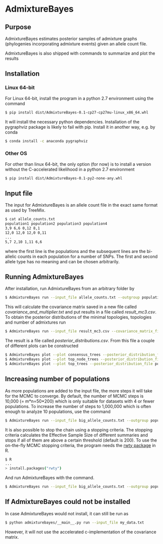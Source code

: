 # AdmixtureBayes
## Purpose
AdmixtureBayes estimates posterior samples of admixture graphs (phylogenies incorporating admixture events) given an allele count file.

AdmixtureBayes is also shipped with commands to summarize and plot the results

## Installation


### Linux 64-bit

For Linux 64-bit, install the program in a python 2.7 environment using the command
```bash
$ pip install dist/AdmixtureBayes-0.1-cp27-cp27mu-linux_x86_64.whl
```
It will install the necessary python dependencies. Installation of the pygraphviz package is likely to fail with pip. Install it in another way, e.g. by conda
```bash
$ conda install -c anaconda pygraphviz 
```

### Other OS

For other than linux 64-bit, the only option (for now) is to install a version without the C-accelerated likelihood in a python 2.7 environment
```bash
$ pip install dist/AdmixtureBayes-0.1-py2-none-any.whl
```
 
 
## Input file

The input for AdmixtureBayes is an allele count file in the exact same format as used by TreeMix.

```bash
$ cat allele_counts.txt
population1 population2 population3 population4
3,9 6,6 0,12 8,1
12,0 12,0 12,0 0,11
...
5,7 2,10 1,11 6,6
```

where the first line is the populations and the subsequent lines are the bi-allelic counts in each population for a number of SNPs. The first and second allele type has no meaning and can be chosen arbitrarily. 

## Running AdmixtureBayes

After installation, run AdmixtureBayes from an arbitrary folder by

```bash
$ AdmixtureBayes run --input_file allele_counts.txt --outgroup population4
```

This will calculate the covariance matrix saved in a new file called *covariance_and_multiplier.txt* and put results in a file called *result_mc3.csv*. To obtain the posterior distributions of the minimal topologies, topologies and number of admixtures run

```bash
$ AdmixtureBayes run --input_file result_mc3.csv --covariance_matrix_file covariance_and_multiplier.txt 
```

The result is a file called *posterior_distributions.csv*. From this file a couple of different plots can be constructed

```bash
$ AdmixtureBayes plot --plot consensus_trees --posterior_distribution_file posterior_distributions.csv
$ AdmixtureBayes plot --plot top_node_trees --posterior_distribution_file posterior_distributions.csv
$ AdmixtureBayes plot --plot top_trees --posterior_distribution_file posterior_distributions.csv
```

## Increasing number of populations

As more populations are added to the input file, the more steps it will take for the MCMC to converge. By default, the number of MCMC steps is 10,000 (= m\*n=50\*200) which is only suitable for datasets with 4 or fewer populations. To increase the number of steps to 1,000,000 which is often enough to analyze 10 populations, use the command  

```bash
$ AdmixtureBayes run --input_file big_allele_counts.txt --outgroup population10 --n 20000
```

It is also possible to stop the chain using a stopping criteria. The stopping criteria calculates the Effective Sample Size of different summaries and stops if all of them are above a certain threshold (default is 200). To use the on-the-fly MCMC stopping criteria, the program needs the [rwty package](https://cran.r-project.org/web/packages/rwty/index.html) in R.
```bash
$ R
...
> install.packages("rwty")
```
And run AdmixtureBayes with the command.

```bash
$ AdmixtureBayes run --input_file big_allele_counts.txt --outgroup population10 --n 500000 --stop_criteria
```


## If AdmixtureBayes could not be installed
In case AdmixtureBayes would not install, it can still be run as
```bash
$ python admixturebayes/__main__.py run --input_file my_data.txt
```
However, it will not use the accelerated c-implementation of the covariance matrix.